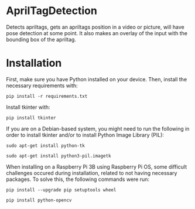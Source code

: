 # AprilTagDetection
Detects apriltags, gets an apriltags position in a video or picture, will have pose detection
at some point. It also makes an overlay of the input with the bounding box of the apriltag.

# Installation
First, make  sure you have Python installed on your device. Then, install the necessary requirements with:

```
pip install -r requirements.txt
```

Install tkinter with:

```
pip install tkinter
```

If you are on a Debian-based system, you might need to run the following in order to install tkinter and/or to install Python Image Library (PIL):

```
sudo apt-get install python-tk
```
```
sudo apt-get install python3-pil.imagetk
```

When installing on a Raspberry Pi 3B using Raspberry Pi OS, some difficult challenges occured during installation, related to not having necessary packages. To solve this, the following commands were run:

```
pip install --upgrade pip setuptools wheel
```
```
pip install python-opencv
```
